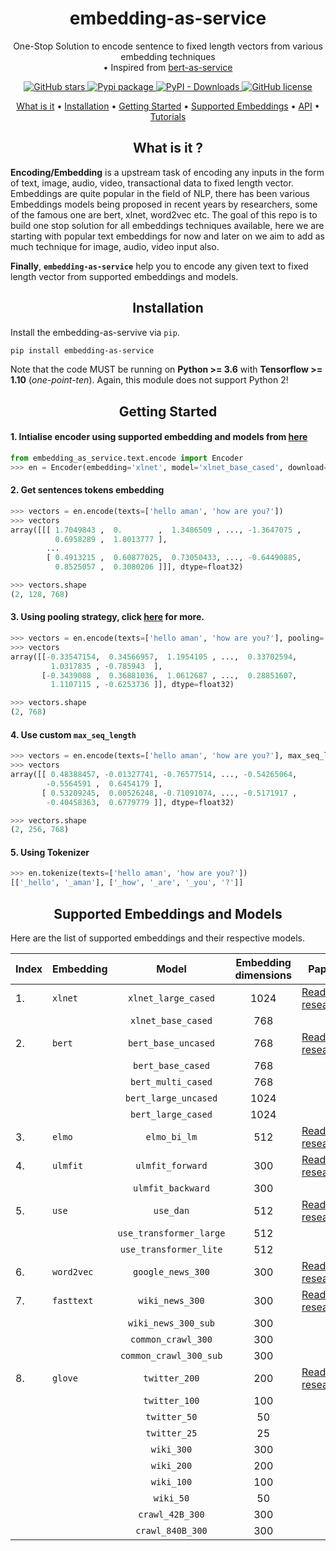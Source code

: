 <h1 align="center">embedding-as-service</h1>
<p align="center">One-Stop Solution to encode sentence to fixed length vectors from various embedding techniques 
<br>• Inspired from <a href="[https://github.com/hanxiao/bert-as-service](https://github.com/hanxiao/bert-as-service)"> bert-as-service</a> </p>
<p align="center">
  <a href="https://github.com/amansrivastava17/embedding-as-service/stargazers">
    <img src="https://img.shields.io/github/stars/amansrivastava17/embedding-as-service.svg?colorA=orange&colorB=orange&logo=github"
         alt="GitHub stars">
  </a>
  <a href="https://pypi.org/project/embedding-as-service/">
      <img src="https://img.shields.io/pypi/v/embedding-as-service?colorB=brightgreen" alt="Pypi package">
    </a>
  <a href="https://pypi.org/project/embedding-as-service/">
      <img alt="PyPI - Downloads" src="https://img.shields.io/pypi/dm/embedding-as-service">
  </a>
  <a href="https://github.com/amansrivastava/embedding-as-service/blob/master/LICENSE">
        <img src="https://img.shields.io/github/license/amansrivastava17/embedding-as-service.svg"
             alt="GitHub license">
  </a>
</p>

<p align="center">
 <a href="#what-is-it-">What is it</a> •
  <a href="#installation">Installation</a> •
  <a href="#getting-started">Getting Started</a> •
  <a href="#supported-embeddings-and-models">Supported Embeddings</a> •
  <a href="#server-and-client-api">API</a> •
  <a href="#book-tutorial">Tutorials</a>   
</p>

<h2 align="center">What is it ?</h3>

**Encoding/Embedding**  is a upstream task of encoding any inputs in the form of text, image, audio, video, transactional data to fixed length vector. Embeddings are quite popular in the field of NLP, there has been various Embeddings models being proposed in recent years by researchers, some of the famous one are bert, xlnet, word2vec etc. The goal of this repo is to build one stop solution for all embeddings techniques available, here we are starting with popular text embeddings for now and later on we aim  to add as much technique for image, audio, video input also.

**Finally**, **`embedding-as-service`** help you to encode any given text to fixed length vector from supported embeddings and models.

<h2 align="center">Installation</h2>

Install the embedding-as-servive via `pip`. 
```bash
pip install embedding-as-service 
```
Note that the code MUST be running on **Python >= 3.6** with **Tensorflow >= 1.10** (_one-point-ten_). Again, this module does not support Python 2!

<h2 align="center">Getting Started</h2>

#### 1. **Intialise encoder using supported embedding** and models from <a href="#supported-embeddings-and-models">here</a>
```python
from embedding_as_service.text.encode import Encoder
>>> en = Encoder(embedding='xlnet', model='xlnet_base_cased', download=True)
```
#### 2. Get sentences **tokens embedding**
```python 
>>> vectors = en.encode(texts=['hello aman', 'how are you?'])
>>> vectors
array([[[ 1.7049843 ,  0.        ,  1.3486509 , ..., -1.3647075 ,
          0.6958289 ,  1.8013777 ],
        ...
        [ 0.4913215 ,  0.60877025,  0.73050433, ..., -0.64490885,
          0.8525057 ,  0.3080206 ]]], dtype=float32)

>>> vectors.shape
(2, 128, 768)
```
#### 3. Using **pooling strategy**, click <a href="#pooling strategy">here</a> for more.
```python
>>> vectors = en.encode(texts=['hello aman', 'how are you?'], pooling='mean')
>>> vectors
array([[-0.33547154,  0.34566957,  1.1954105 , ...,  0.33702594,
         1.0317835 , -0.785943  ],
       [-0.3439088 ,  0.36881036,  1.0612687 , ...,  0.28851607,
         1.1107115 , -0.6253736 ]], dtype=float32)

>>> vectors.shape
(2, 768)
```
#### 4. Use **custom `max_seq_length`** 
```python
>>> vectors = en.encode(texts=['hello aman', 'how are you?'], max_seq_length=256)
>>> vectors
array([[ 0.48388457, -0.01327741, -0.76577514, ..., -0.54265064,
        -0.5564591 ,  0.6454179 ],
       [ 0.53209245,  0.00526248, -0.71091074, ..., -0.5171917 ,
        -0.40458363,  0.6779779 ]], dtype=float32)

>>> vectors.shape
(2, 256, 768)
```
#### 5. Using Tokenizer
```python
>>> en.tokenize(texts=['hello aman', 'how are you?'])
[['_hello', '_aman'], ['_how', '_are', '_you', '?']]
```


<h2 align="center" href="#supported-models">Supported Embeddings and Models</h2>

Here are the list of supported embeddings and their respective models.

| Index |Embedding  | Model  | Embedding dimensions | Paper | 
|:--|:--|:--:|:--:|--|
|1. |`xlnet`  |`xlnet_large_cased`  | 1024| <a href="https://arxiv.org/abs/1906.08237"> Read research  </a>|
||  |`xlnet_base_cased`  | 768| |
|2. |`bert`  |`bert_base_uncased`  | 768| <a href="https://arxiv.org/abs/1810.04805"> Read research </a>|
|||`bert_base_cased`  | 768| |
||  |`bert_multi_cased` | 768|| 
||  |`bert_large_uncased`  | 1024|| 
||  |`bert_large_cased`  | 1024| |
|3. |`elmo`  |`elmo_bi_lm`  | 512| <a href="https://allennlp.org/elmo"> Read research </a>|
|4. |`ulmfit`  |`ulmfit_forward`  | 300|<a href="https://arxiv.org/abs/1801.06146"> Read research </a>| 
|||`ulmfit_backward`  | 300| |
|5. |`use`|`use_dan` | 512| <a href="https://arxiv.org/abs/1803.11175"> Read research </a>|
||  |`use_transformer_large`  | 512| |
||  |`use_transformer_lite`  | 512| |
|6. |`word2vec`|`google_news_300` | 300| <a href="https://arxiv.org/abs/1301.3781"> Read research </a>|
|7. |`fasttext`|`wiki_news_300` | 300| <a href="https://arxiv.org/abs/1607.01759"> Read research </a>|
||  |`wiki_news_300_sub`  | 300| |
||  |`common_crawl_300`  | 300| |
||  |`common_crawl_300_sub`  | 300| |
|8. |`glove`|`twitter_200` | 200| <a href="https://nlp.stanford.edu/pubs/glove.pdf"> Read research </a>|
||  |`twitter_100`  | 100| |
||  |`twitter_50`  | 50| |
||  |`twitter_25`  | 25| |
||  |`wiki_300`  | 300| |
||  |`wiki_200`  | 200| |
||  |`wiki_100`  | 100| |
||  |`wiki_50`  | 50| |
||  |`crawl_42B_300`  | 300| |
||  |`crawl_840B_300`  | 300| |

